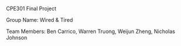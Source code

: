 CPE301 Final Project

Group Name: Wired & Tired

Team Members: Ben Carrico, Warren Truong, Weijun Zheng, Nicholas Johnson
